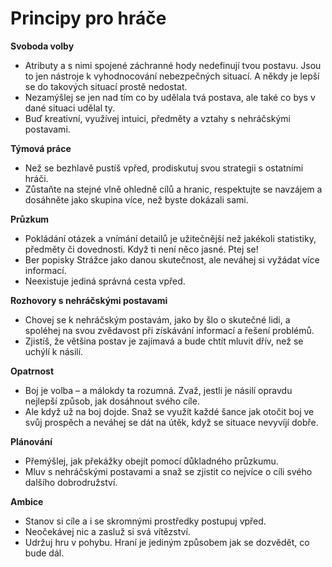# Principy pro hráče

**Svoboda volby**

- Atributy a s nimi spojené záchranné hody nedefinují tvou postavu. Jsou to jen nástroje k vyhodnocování nebezpečných situací. A někdy je lepší se do takových situací prostě nedostat.
- Nezamýšlej se jen nad tím co by udělala tvá postava, ale také co bys v dané situaci udělal ty.
- Buď kreativní, využívej intuici, předměty a vztahy s nehráčskými postavami.

**Týmová práce**

- Než se bezhlavě pustíš vpřed, prodiskutuj svou strategii s ostatními hráči.
- Zůstaňte na stejné vlně ohledně cílů a hranic, respektujte se navzájem a dosáhněte jako skupina více, než byste dokázali sami.

**Průzkum**

- Pokládání otázek a vnímání detailů je užitečnější než jakékoli statistiky, předměty či dovednosti. Když ti není něco jasné. Ptej se!
- Ber popisky Strážce jako danou skutečnost, ale neváhej si vyžádat více informací.
- Neexistuje jediná správná cesta vpřed.

**Rozhovory s nehráčskými postavami**

- Chovej se k nehráčským postavám, jako by šlo o skutečné lidi, a spoléhej na svou zvědavost při získávání informací a řešení problémů.
- Zjistíš, že většina postav je zajímavá a bude chtít mluvit dřív, než se uchýlí k násilí.

**Opatrnost**

- Boj je volba – a málokdy ta rozumná. Zvaž, jestli je násilí opravdu nejlepší způsob, jak dosáhnout svého cíle.
- Ale když už na boj dojde. Snaž se využít každé šance jak otočit boj ve svůj prospěch a neváhej se dát na útěk, když se situace nevyvíjí dobře.

**Plánování**

- Přemýšlej, jak překážky obejít pomocí důkladného průzkumu.
- Mluv s nehráčskými postavami a snaž se zjistit co nejvíce o cíli svého dalšího dobrodružství.

**Ambice**

- Stanov si cíle a i se skromnými prostředky postupuj vpřed.
- Neočekávej nic a zasluž si svá vítězství.
- Udržuj hru v pohybu. Hraní je jediným způsobem jak se dozvědět, co bude dál.
